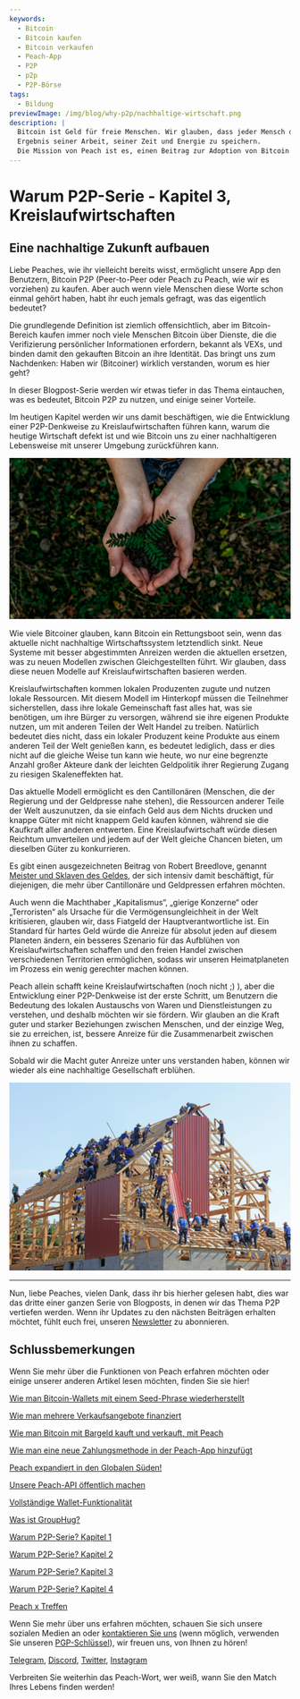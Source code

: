 ```yaml
---
keywords:
  - Bitcoin
  - Bitcoin kaufen
  - Bitcoin verkaufen
  - Peach-App
  - P2P
  - p2p
  - P2P-Börse
tags:
  - Bildung
previewImage: /img/blog/why-p2p/nachhaltige-wirtschaft.png
description: |
  Bitcoin ist Geld für freie Menschen. Wir glauben, dass jeder Mensch das Recht hat zu wählen, welches Geld er nutzt, um seinen Wohlstand, das
  Ergebnis seiner Arbeit, seiner Zeit und Energie zu speichern.
  Die Mission von Peach ist es, einen Beitrag zur Adoption von Bitcoin in den Händen der Menschen zu leisten.
---
```


# Warum P2P-Serie - Kapitel 3, Kreislaufwirtschaften

## Eine nachhaltige Zukunft aufbauen

Liebe Peaches, wie ihr vielleicht bereits wisst, ermöglicht unsere App den Benutzern, Bitcoin P2P (Peer-to-Peer oder Peach zu Peach, wie wir es vorziehen) zu kaufen. Aber auch wenn viele Menschen diese Worte schon einmal gehört haben, habt ihr euch jemals gefragt, was das eigentlich bedeutet?

Die grundlegende Definition ist ziemlich offensichtlich, aber im Bitcoin-Bereich kaufen immer noch viele Menschen Bitcoin über Dienste, die die Verifizierung persönlicher Informationen erfordern, bekannt als VEXs, und binden damit den gekauften Bitcoin an ihre Identität. Das bringt uns zum Nachdenken: Haben wir (Bitcoiner) wirklich verstanden, worum es hier geht?

In dieser Blogpost-Serie werden wir etwas tiefer in das Thema eintauchen, was es bedeutet, Bitcoin P2P zu nutzen, und einige seiner Vorteile.

Im heutigen Kapitel werden wir uns damit beschäftigen, wie die Entwicklung einer P2P-Denkweise zu Kreislaufwirtschaften führen kann, warum die heutige Wirtschaft defekt ist und wie Bitcoin uns zu einer nachhaltigeren Lebensweise mit unserer Umgebung zurückführen kann.

![Zurück zu den Wurzeln](/img/blog/why-p2p/sustainable.png)

Wie viele Bitcoiner glauben, kann Bitcoin ein Rettungsboot sein, wenn das aktuelle nicht nachhaltige Wirtschaftssystem letztendlich sinkt. Neue Systeme mit besser abgestimmten Anreizen werden die aktuellen ersetzen, was zu neuen Modellen zwischen Gleichgestellten führt. Wir glauben, dass diese neuen Modelle auf Kreislaufwirtschaften basieren werden.

Kreislaufwirtschaften kommen lokalen Produzenten zugute und nutzen lokale Ressourcen. Mit diesem Modell im Hinterkopf müssen die Teilnehmer sicherstellen, dass ihre lokale Gemeinschaft fast alles hat, was sie benötigen, um ihre Bürger zu versorgen, während sie ihre eigenen Produkte nutzen, um mit anderen Teilen der Welt Handel zu treiben. Natürlich bedeutet dies nicht, dass ein lokaler Produzent keine Produkte aus einem anderen Teil der Welt genießen kann, es bedeutet lediglich, dass er dies nicht auf die gleiche Weise tun kann wie heute, wo nur eine begrenzte Anzahl großer Akteure dank der leichten Geldpolitik ihrer Regierung Zugang zu riesigen Skaleneffekten hat.

Das aktuelle Modell ermöglicht es den Cantillonären (Menschen, die der Regierung und der Geldpresse nahe stehen), die Ressourcen anderer Teile der Welt auszunutzen, da sie einfach Geld aus dem Nichts drucken und knappe Güter mit nicht knappem Geld kaufen können, während sie die Kaufkraft aller anderen entwerten. Eine Kreislaufwirtschaft würde diesen Reichtum umverteilen und jedem auf der Welt gleiche Chancen bieten, um dieselben Güter zu konkurrieren.

Es gibt einen ausgezeichneten Beitrag von Robert Breedlove, genannt [Meister und Sklaven des Geldes](https://breedlove22.medium.com/masters-and-slaves-of-money-255ecc93404f), der sich intensiv damit beschäftigt, für diejenigen, die mehr über Cantillonäre und Geldpressen erfahren möchten.

Auch wenn die Machthaber „Kapitalismus“, „gierige Konzerne“ oder „Terroristen“ als Ursache für die Vermögensungleichheit in der Welt kritisieren, glauben wir, dass Fiatgeld der Hauptverantwortliche ist. Ein Standard für hartes Geld würde die Anreize für absolut jeden auf diesem Planeten ändern, ein besseres Szenario für das Aufblühen von Kreislaufwirtschaften schaffen und den freien Handel zwischen verschiedenen Territorien ermöglichen, sodass wir unseren Heimatplaneten im Prozess ein wenig gerechter machen können.

Peach allein schafft keine Kreislaufwirtschaften (noch nicht ;) ), aber die Entwicklung einer P2P-Denkweise ist der erste Schritt, um Benutzern die Bedeutung des lokalen Austauschs von Waren und Dienstleistungen zu verstehen, und deshalb möchten wir sie fördern. Wir glauben an die Kraft guter und starker Beziehungen zwischen Menschen, und der einzige Weg, sie zu erreichen, ist, bessere Anreize für die Zusammenarbeit zwischen ihnen zu schaffen.

Sobald wir die Macht guter Anreize unter uns verstanden haben, können wir wieder als eine nachhaltige Gesellschaft erblühen.

![Zusammenarbeit](/img/blog/why-p2p/cooperation.jpeg)

---

Nun, liebe Peaches, vielen Dank, dass ihr bis hierher gelesen habt, dies war das dritte einer ganzen Serie von Blogposts, in denen wir das Thema P2P vertiefen werden. Wenn ihr Updates zu den nächsten Beiträgen erhalten möchtet, fühlt euch frei, unseren [Newsletter](https://peachbitcoin.com) zu abonnieren.

## Schlussbemerkungen

Wenn Sie mehr über die Funktionen von Peach erfahren möchten oder einige unserer anderen Artikel lesen möchten, finden Sie sie hier!

[Wie man Bitcoin-Wallets mit einem Seed-Phrase wiederherstellt](https://peachbitcoin.com/de/blog/how-to-restore-peach-wallet/)

[Wie man mehrere Verkaufsangebote finanziert](https://peachbitcoin.com/de/blog/funding-multiple-sell-offers/)

[Wie man Bitcoin mit Bargeld kauft und verkauft, mit Peach](https://peachbitcoin.com/de/blog/how-to-buy-and-sell-bitcoin-with-cash-using-peach/)

[Wie man eine neue Zahlungsmethode in der Peach-App hinzufügt](https://peachbitcoin.com/de/blog/how-to-add-a-payment-method/)

[Peach expandiert in den Globalen Süden!](https://peachbitcoin.com/de/blog/peach-expands-to-the-global-south/)

[Unsere Peach-API öffentlich machen](https://peachbitcoin.com/de/blog/making-our-peach-api-public/)

[Vollständige Wallet-Funktionalität](https://peachbitcoin.com/de/blog/full-wallet-functionality/)

[Was ist GroupHug?](https://peachbitcoin.com/de/blog/group-hug/)

[Warum P2P-Serie? Kapitel 1](https://peachbitcoin.com/de/blog/why-p2p-chapter-1/)

[Warum P2P-Serie? Kapitel 2](https://peachbitcoin.com/de/blog/why-p2p-chapter-2/)

[Warum P2P-Serie? Kapitel 3](https://peachbitcoin.com/de/blog/why-p2p-chapter-3-circular-economies/)

[Warum P2P-Serie? Kapitel 4](https://peachbitcoin.com/de/blog/why-p2p-chapter-4-chains-of-trust/)

[Peach x Treffen](https://peachbitcoin.com/de/blog/peach-for-meetups/)

Wenn Sie mehr über uns erfahren möchten, schauen Sie sich unsere sozialen Medien an oder [kontaktieren Sie uns](mailto:hello@peachbitcoin.com) (wenn möglich, verwenden Sie unseren [PGP-Schlüssel](https://keys.openpgp.org/vks/v1/by-fingerprint/48339A19645E2E53488E0E5479E1B270FACD1BD2)), wir freuen uns, von Ihnen zu hören!

[Telegram](https://t.me/peachtopeach), [Discord](https://discord.gg/ypeHz3SW54), [Twitter](https://twitter.com/peachbitcoin), [Instagram](https://instagram.com/peachbitcoin)

Verbreiten Sie weiterhin das Peach-Wort, wer weiß, wann Sie den Match Ihres Lebens finden werden!
